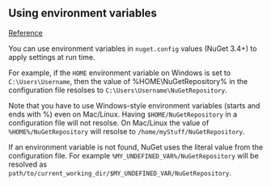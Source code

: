 ## Using environment variables

[Reference](https://docs.microsoft.com/en-us/nuget/reference/nuget-config-file#using-environment-variables)

You can use environment variables in `nuget.config` values (NuGet 3.4+) to apply settings at run time.

For example, if the `HOME` environment variable on Windows is set to `C:\Users\Username`, then the value 
of %HOME\NuGetRepository% in the configuration file resolses to `C:\Users\Username\NuGetRepository`.

Note that you have to use Windows-style environment variables (starts and ends with %) even on Mac/Linux.
Having `$HOME/NuGetRepository` in a configuration file will not resolse. On Mac/Linux the value of 
`%HOME%/NuGetRepository` will resolse to `/home/myStuff/NuGetRepository`.

If an environment variable is not found, NuGet uses the literal value from the configuration file.
For example `%MY_UNDEFINED_VAR%/NuGetRepository` will be resolved as 
`path/to/current_working_dir/$MY_UNDEFINED_VAR/NuGetRepository`.

